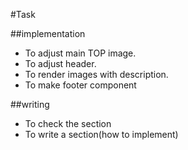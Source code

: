 #Task

##implementation
- To adjust main TOP image.
- To adjust header.
- To render images with description.
- To make footer component

##writing
- To check the section
- To write a section(how to implement)
